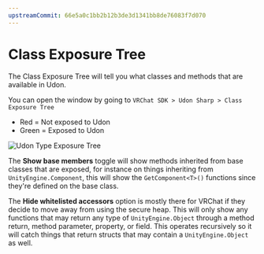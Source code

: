 ```yaml
---
upstreamCommit: 66e5a0c1bb2b12b3de3d1341bb8de76083f7d070
---
```


# Class Exposure Tree

The Class Exposure Tree will tell you what classes and methods that are available in Udon.

You can open the window by going to `VRChat SDK > Udon Sharp > Class Exposure Tree`

- Red = Not exposed to Udon
- Green = Exposed to Udon

![Udon Type Exposure Tree](/udonsharp.docs.vrchat.com/images/type-exposure-tree.png)

The **Show base members** toggle will show methods inherited from base classes that are exposed, for instance on things inheriting from `UnityEngine.Component`, this will show the `GetComponent<T>()` functions since they're defined on the base class.

The **Hide whitelisted accessors** option is mostly there for VRChat if they decide to move away from using the secure heap. This will only show any functions that may return any type of `UnityEngine.Object` through a method return, method parameter, property, or field. This operates recursively so it will catch things that return structs that may contain a `UnityEngine.Object` as well.
